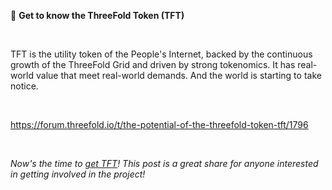 🤝 **Get to know the ThreeFold Token (TFT)**

<br/>

TFT is the utility token of the People's Internet, backed by the continuous growth of the ThreeFold Grid and driven by strong tokenomics. It has real-world value that meet real-world demands. And the world is starting to take notice.

<br/>

https://forum.threefold.io/t/the-potential-of-the-threefold-token-tft/1796

<br/>

*Now's the time to [get TFT](https://www.manual.grid.tf/documentation/threefold_token/buy_sell_tft/tft_lobstr/tft_lobstr_short_guide.html)! This post is a great share for anyone interested in getting involved in the project!*